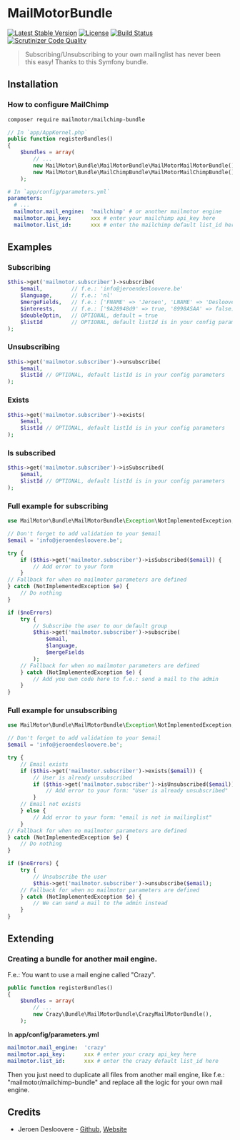 # MailMotorBundle

[![Latest Stable Version](http://img.shields.io/packagist/v/mailmotor/mailmotor-bundle.svg)](https://packagist.org/packages/mailmotor/mailmotor-bundle)
[![License](http://img.shields.io/badge/license-MIT-lightgrey.svg)](https://github.com/mailmotor/mailmotor-bundle/blob/master/LICENSE)
[![Build Status](https://travis-ci.org/mailmotor/mailmotor-bundle.svg?branch=new-version)](https://travis-ci.org/mailmotor/mailmotor-bundle)
[![Scrutinizer Code Quality](https://scrutinizer-ci.com/g/mailmotor/mailmotor-bundle/badges/quality-score.png?b=master)](https://scrutinizer-ci.com/g/mailmotor/mailmotor-bundle/?branch=master)

> Subscribing/Unsubscribing to your own mailinglist has never been this easy! Thanks to this Symfony bundle.

## Installation

### How to configure MailChimp

```bash
composer require mailmotor/mailchimp-bundle
```

```php
// In `app/AppKernel.php`
public function registerBundles()
{
    $bundles = array(
        // ...
        new MailMotor\Bundle\MailMotorBundle\MailMotorMailMotorBundle(),
        new MailMotor\Bundle\MailChimpBundle\MailMotorMailChimpBundle(),
    );
```

```yaml
# In `app/config/parameters.yml`
parameters:
  # ...
  mailmotor.mail_engine:  'mailchimp' # or another mailmotor engine
  mailmotor.api_key:      xxx # enter your mailchimp api_key here
  mailmotor.list_id:      xxx # enter the mailchimp default list_id here
```

## Examples

### Subscribing

```php
$this->get('mailmotor.subscriber')->subscribe(
    $email,         // f.e.: 'info@jeroendesloovere.be'
    $language,      // f.e.: 'nl'
    $mergeFields,   // f.e.: ['FNAME' => 'Jeroen', 'LNAME' => 'Desloovere']
    $interests,     // f.e.: ['9A28948d9' => true, '8998ASAA' => false]
    $doubleOptin,   // OPTIONAL, default = true
    $listId         // OPTIONAL, default listId is in your config parameters
);
```

### Unsubscribing

```php
$this->get('mailmotor.subscriber')->unsubscribe(
    $email,
    $listId // OPTIONAL, default listId is in your config parameters
);
```

### Exists

```php
$this->get('mailmotor.subscriber')->exists(
    $email,
    $listId // OPTIONAL, default listId is in your config parameters
);
```

### Is subscribed

```php
$this->get('mailmotor.subscriber')->isSubscribed(
    $email,
    $listId // OPTIONAL, default listId is in your config parameters
);
```

### Full example for subscribing

```php
use MailMotor\Bundle\MailMotorBundle\Exception\NotImplementedException;

// Don't forget to add validation to your $email
$email = 'info@jeroendesloovere.be';

try {
    if ($this->get('mailmotor.subscriber')->isSubscribed($email)) {
        // Add error to your form
    }
// Fallback for when no mailmotor parameters are defined
} catch (NotImplementedException $e) {
    // Do nothing
}

if ($noErrors)
    try {
        // Subscribe the user to our default group
        $this->get('mailmotor.subscriber')->subscribe(
            $email,
            $language,
            $mergeFields
        );
    // Fallback for when no mailmotor parameters are defined
    } catch (NotImplementedException $e) {
        // Add you own code here to f.e.: send a mail to the admin
    }
}
```

### Full example for unsubscribing

```php
use MailMotor\Bundle\MailMotorBundle\Exception\NotImplementedException;

// Don't forget to add validation to your $email
$email = 'info@jeroendesloovere.be';

try {
    // Email exists
    if ($this->get('mailmotor.subscriber')->exists($email)) {
        // User is already unsubscribed
        if ($this->get('mailmotor.subscriber')->isUnsubscribed($email)) {
            // Add error to your form: "User is already unsubscribed"
        }
    // Email not exists
    } else {
        // Add error to your form: "email is not in mailinglist"
    }
// Fallback for when no mailmotor parameters are defined
} catch (NotImplementedException $e) {
    // Do nothing
}

if ($noErrors) {
    try {
        // Unsubscribe the user
        $this->get('mailmotor.subscriber')->unsubscribe($email);
    // Fallback for when no mailmotor parameters are defined
    } catch (NotImplementedException $e) {
        // We can send a mail to the admin instead
    }
}
```

## Extending

### Creating a bundle for another mail engine.

F.e.: You want to use a mail engine called "Crazy".

```php
public function registerBundles()
{
    $bundles = array(
        // ...
        new Crazy\Bundle\MailMotorBundle\CrazyMailMotorBundle(),
    );
```

In **app/config/parameters.yml**

```yaml
mailmotor.mail_engine:  'crazy'
mailmotor.api_key:      xxx # enter your crazy api_key here
mailmotor.list_id:      xxx # enter the crazy default list_id here
```

Then you just need to duplicate all files from another mail engine, like f.e.: "mailmotor/mailchimp-bundle" and replace all the logic for your own mail engine.

## Credits

* Jeroen Desloovere - [Github](https://github.com/jeroendesloovere), [Website](http://jeroendesloovere.be)